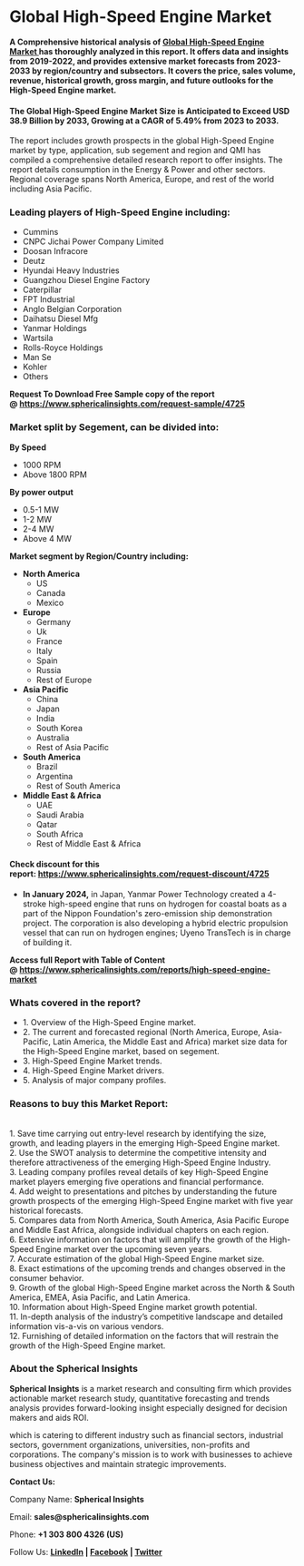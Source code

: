<h1 class="news-post-title">Global High-Speed Engine Market</h1>
<p><strong>A Comprehensive historical analysis of&nbsp;<a href="https://www.sphericalinsights.com/reports/high-speed-engine-market" target="_blank" rel="noopener">Global High-Speed Engine Market&nbsp;</a>has thoroughly analyzed in this report. It offers data and insights from 2019-2022, and provides extensive market forecasts from 2023-2033 by region/country and subsectors. It covers the price, sales volume, revenue, historical growth, gross margin, and future outlooks for the High-Speed Engine market.</strong></p>
<h4><strong>The Global High-Speed Engine Market Size is Anticipated to Exceed USD 38.9 Billion by 2033, Growing at a CAGR of 5.49% from 2023 to 2033.</strong></h4>
<p>The report includes growth prospects in the global High-Speed Engine market by type, application, sub segement and region and QMI has compiled a comprehensive detailed research report to offer insights. The report details consumption in the Energy &amp; Power and other sectors. Regional coverage spans North America, Europe, and rest of the world including Asia Pacific.</p>
<h3><strong>Leading players of High-Speed Engine including:</strong></h3>
<ul>
<li>Cummins</li>
<li>CNPC Jichai Power Company Limited</li>
<li>Doosan Infracore</li>
<li>Deutz</li>
<li>Hyundai Heavy Industries</li>
<li>Guangzhou Diesel Engine Factory</li>
<li>Caterpillar</li>
<li>FPT Industrial</li>
<li>Anglo Belgian Corporation</li>
<li>Daihatsu Diesel Mfg</li>
<li>Yanmar Holdings</li>
<li>Wartsila</li>
<li>Rolls-Royce Holdings</li>
<li>Man Se</li>
<li>Kohler</li>
<li>Others</li>
</ul>
<p><strong>Request To Download Free Sample copy of the report @&nbsp;<a href="https://www.sphericalinsights.com/request-sample/4725">https://www.sphericalinsights.com/request-sample/4725</a></strong></p>
<h3><strong>Market split by Segement, can be divided into:</strong></h3>
<p><strong>By Speed</strong></p>
<ul>
<li>1000 RPM</li>
<li>Above 1800 RPM</li>
</ul>
<p><strong>By power output</strong></p>
<ul>
<li>0.5-1 MW</li>
<li>1-2 MW</li>
<li>2-4 MW</li>
<li>Above 4 MW</li>
</ul>
<p><strong>Market segment by Region/Country including:</strong></p>
<ul>
<li><strong>North America</strong>
<ul>
<li>US</li>
<li>Canada</li>
<li>Mexico</li>
</ul>
</li>
<li><strong>Europe</strong>
<ul>
<li>Germany</li>
<li>Uk</li>
<li>France</li>
<li>Italy</li>
<li>Spain</li>
<li>Russia</li>
<li>Rest of Europe</li>
</ul>
</li>
<li><strong>Asia Pacific</strong>
<ul>
<li>China</li>
<li>Japan</li>
<li>India</li>
<li>South Korea</li>
<li>Australia</li>
<li>Rest of Asia Pacific</li>
</ul>
</li>
<li><strong>South America</strong>
<ul>
<li>Brazil</li>
<li>Argentina</li>
<li>Rest of South America</li>
</ul>
</li>
<li><strong>Middle East &amp; Africa</strong>
<ul>
<li>UAE</li>
<li>Saudi Arabia</li>
<li>Qatar</li>
<li>South Africa</li>
<li>Rest of Middle East &amp; Africa</li>
</ul>
</li>
</ul>
<h4>Check discount for this report:&nbsp;<a href="https://www.sphericalinsights.com/request-discount/4725">https://www.sphericalinsights.com/request-discount/4725</a></h4>
<ul>
<li><strong>In January 2024,</strong>&nbsp;in Japan, Yanmar Power Technology created a 4-stroke high-speed engine that runs on hydrogen for coastal boats as a part of the Nippon Foundation's zero-emission ship demonstration project. The corporation is also developing a hybrid electric propulsion vessel that can run on hydrogen engines; Uyeno TransTech is in charge of building it.</li>
</ul>
<p><strong>Access full Report with Table of Content @&nbsp;<a href="https://www.sphericalinsights.com/reports/high-speed-engine-market">https://www.sphericalinsights.com/reports/high-speed-engine-market</a>&nbsp;</strong></p>
<h3><strong>Whats covered in the report?</strong></h3>
<ul>
<li>1. Overview of the High-Speed Engine market.</li>
<li>2. The current and forecasted regional (North America, Europe, Asia-Pacific, Latin America, the Middle East and Africa) market size data for the High-Speed Engine market, based on segement.</li>
<li>3. High-Speed Engine Market trends.</li>
<li>4. High-Speed Engine Market drivers.</li>
<li>5. Analysis of major company profiles.</li>
</ul>
<h3><strong>Reasons to buy this Market Report:</strong></h3>
<p><br />1. Save time carrying out entry-level research by identifying the size, growth, and leading players in the emerging High-Speed Engine market.<br />2. Use the SWOT analysis to determine the competitive intensity and therefore attractiveness of the emerging High-Speed Engine Industry.<br />3. Leading company profiles reveal details of key High-Speed Engine market players emerging five operations and financial performance.<br />4. Add weight to presentations and pitches by understanding the future growth prospects of the emerging High-Speed Engine market with five year historical forecasts.<br />5. Compares data from North America, South America, Asia Pacific Europe and Middle East Africa, alongside individual chapters on each region.<br />6. Extensive information on factors that will amplify the growth of the High-Speed Engine market over the upcoming seven years.<br />7. Accurate estimation of the global High-Speed Engine market size.<br />8. Exact estimations of the upcoming trends and changes observed in the consumer behavior.<br />9. Growth of the global High-Speed Engine market across the North &amp; South America, EMEA, Asia Pacific, and Latin America.<br />10. Information about High-Speed Engine market growth potential.<br />11. In-depth analysis of the industry&rsquo;s competitive landscape and detailed information vis-a-vis on various vendors.<br />12. Furnishing of detailed information on the factors that will restrain the growth of the High-Speed Engine market.</p>
<h3><strong>About the Spherical Insights</strong></h3>
<p><strong>Spherical Insights</strong>&nbsp;is a market research and consulting firm which provides actionable market research study, quantitative forecasting and trends analysis provides forward-looking insight especially designed for decision makers and aids ROI.</p>
<p>which is catering to different industry such as financial sectors, industrial sectors, government organizations, universities, non-profits and corporations. The company's mission is to work with businesses to achieve business objectives and maintain strategic improvements.</p>
<p><strong>Contact Us:</strong></p>
<p>Company Name:&nbsp;<strong>Spherical Insights</strong></p>
<p>Email:&nbsp;<strong>sales@sphericalinsights.com</strong></p>
<p>Phone:&nbsp;<strong>+1 303 800 4326 (US)</strong></p>
<p>Follow Us:&nbsp;<strong><a href="https://www.linkedin.com/company/spherical-insight/"><u>LinkedIn</u></a>&nbsp;|&nbsp;<a href="https://www.facebook.com/sphericalinsights22"><u>Facebook</u></a>&nbsp;|&nbsp;<a href="https://twitter.com/SInsights_US"><u>Twitter</u></a></strong></p>
